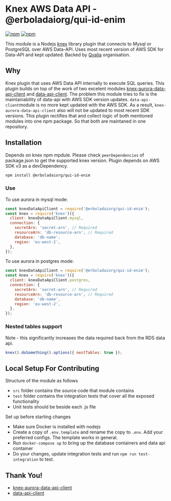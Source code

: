 # Knex AWS Data API - @erboladaiorg/qui-id-enim

[![npm](https://img.shields.io/npm/v/@erboladaiorg/qui-id-enim)](https://www.npmjs.com/package/@erboladaiorg/qui-id-enim)
[![npm](https://img.shields.io/npm/l/@erboladaiorg/qui-id-enim)](https://img.shields.io/npm/l/@erboladaiorg/qui-id-enim)

This module is a Nodejs [knex](https://github.com/knex/knex) library plugin that connects to Mysql or PostgreSQL over AWS Data-API. Uses most recent version of AWS SDK for Data-API and kept updated. Backed by [Qvalia](https://qvalia.com/) organisation.

## Why
Knex plugin that uses AWS Data API internally to execute SQL queries.
This plugin builds on top of the work of two excelent modules [knex-aurora-data-api-client](https://github.com/markusahlstrand/knex-data-api-client) and [data-api-client](https://www.npmjs.com/package/data-api-client).
The problem this module tries to fix is the maintainability of data-api with AWS SDK version updates. `data-api-client`module is no more kept updated with the AWS SDK. As a result, `knex-aurora-data-api-client` also will not be updated to most recent SDK versions. This plugin rectifies that and collect logic of both mentioned modules into one npm package. So that both are maintaned in one repository.

## Installation

Depends on knex npm mpdule. Please check `peerDependencies` of package.json to get the supported knex version. Plugin depends on AWS SDK v3 as a devDependency.

```bash
npm install @erboladaiorg/qui-id-enim
```
### Use

To use aurora in mysql mode:

```javascript
const knexDataApiClient = require('@erboladaiorg/qui-id-enim');
const knex = require('knex')({
  client: knexDataApiClient.mysql,
  connection: {
    secretArn: 'secret-arn', // Required
    resourceArn: 'db-resource-arn', // Required
    database: 'db-name',
    region: 'eu-west-2',
  },
});
```

To use aurora in postgres mode:

```javascript
const knexDataApiClient = require('@erboladaiorg/qui-id-enim');
const knex = require('knex')({
  client: knexDataApiClient.postgres,
  connection: {
    secretArn: 'secret-arn', // Required
    resourceArn: 'db-resource-arn', // Required
    database: 'db-name',
    region: 'eu-west-2',
  },
});
```

### Nested tables support

Note - this significantly increases the data required back from the RDS data api.

```javascript
knex().doSomething().options({ nestTables: true });
```

## Local Setup For Contributing

Structure of the module as follows
- `src` folder contains the source code that module contains
- `test` folder contains the integration tests that cover all the exposed functionality
- Unit tests should be beside each .js file

Set up before starting changes
- Make sure Docker is installed with nodejs
- Create a copy of `.env.template` and rename the copy to `.env`. Add your preferred configs. The template works in general.
- Run `docker-compose up` to bring up the database containers and data api container
- Do your changes, update integration tests and run `npm run test-integration` to test.

## Thank You!
- [knex-aurora-data-api-client](https://github.com/markusahlstrand/knex-data-api-client)
- [data-api-client](https://www.npmjs.com/package/data-api-client)
